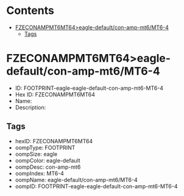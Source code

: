 



Contents
========

* [FZECONAMPMT6MT64>eagle-default/con-amp-mt6/MT6-4](#fzeconampmt6mt64eagle-defaultcon-amp-mt6mt6-4)
	* [Tags](#tags)

# FZECONAMPMT6MT64>eagle-default/con-amp-mt6/MT6-4

- ID: FOOTPRINT-eagle-eagle-default-con-amp-mt6-MT6-4
- Hex ID: FZECONAMPMT6MT64
- Name: 
- Description: 

## Tags

- hexID: FZECONAMPMT6MT64
- oompType: FOOTPRINT
- oompSize: eagle
- oompColor: eagle-default
- oompDesc: con-amp-mt6
- oompIndex: MT6-4
- oompName: eagle-default/con-amp-mt6/MT6-4
- oompID: FOOTPRINT-eagle-eagle-default-con-amp-mt6-MT6-4
